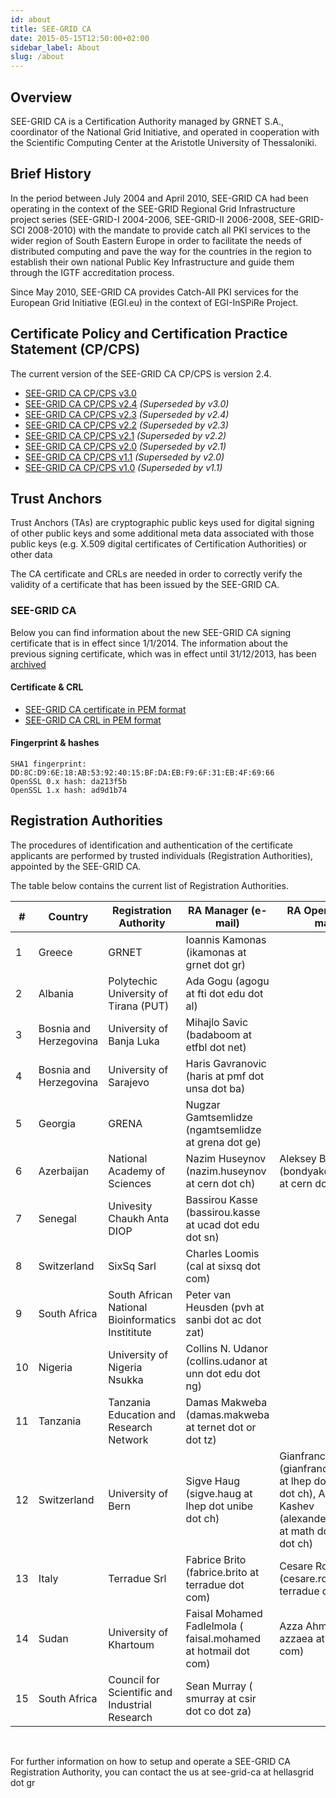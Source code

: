 ```yaml
---
id: about
title: SEE-GRID CA
date: 2015-05-15T12:50:00+02:00
sidebar_label: About
slug: /about
---
```



## Overview

SEE-GRID CA is a Certification Authority managed by GRNET S.A., coordinator of the National Grid Initiative, and operated in cooperation with the Scientific Computing Center at the Aristotle University of Thessaloniki.

## Brief History

In the period between July 2004 and April 2010, SEE-GRID CA had been operating in the context of the SEE-GRID Regional Grid Infrastructure project series (SEE-GRID-I 2004-2006, SEE-GRID-II 2006-2008, SEE-GRID-SCI 2008-2010) with the mandate to provide catch all PKI services to the wider region of South Eastern Europe in order to facilitate the needs of distributed computing and pave the way for the countries in the region to establish their own national Public Key Infrastructure and guide them through the IGTF accreditation process.

Since May 2010, SEE-GRID CA provides Catch-All PKI services for the European Grid Initiative (EGI.eu) in the context of EGI-InSPiRe Project.

## Certificate Policy and Certification Practice Statement (CP/CPS)

The current version of the SEE-GRID CA CP/CPS is version 2.4.

* [SEE-GRID CA CP/CPS v3.0](https://snf-16528.ok-kno.grnetcloud.net/assets/SEE-GRID-CA-CP-CPS-3.0.pdf)
* [SEE-GRID CA CP/CPS v2.4](https://snf-16528.ok-kno.grnetcloud.net/assets/SEE-GRID-CA-CP-CPS-2.4.pdf) _(Superseded by v3.0)_
* [SEE-GRID CA CP/CPS v2.3](https://snf-16528.ok-kno.grnetcloud.net/assets/SEE-GRID-CA-CP-CPS-2.3.pdf) _(Superseded by v2.4)_
* [SEE-GRID CA CP/CPS v2.2](https://snf-16528.ok-kno.grnetcloud.net/assets/SEE-GRID-CA-CP-CPS-2.2.pdf) _(Superseded by v2.3)_
* [SEE-GRID CA CP/CPS v2.1](https://snf-16528.ok-kno.grnetcloud.net/assets/SEE-GRID-CA-CP-CPS-2.1.pdf) _(Superseded by v2.2)_
* [SEE-GRID CA CP/CPS v2.0](https://snf-16528.ok-kno.grnetcloud.net/assets/SEE-GRID-CA-CP-CPS-2.0.pdf) _(Superseded by v2.1)_
* [SEE-GRID CA CP/CPS v1.1](https://snf-16528.ok-kno.grnetcloud.net/assets/SEE-GRID-CA-CP-CPS-1.1.pdf) _(Superseded by v2.0)_
* [SEE-GRID CA CP/CPS v1.0](https://snf-16528.ok-kno.grnetcloud.net/assets/SEE-GRID-CA-CP-CPS-1.0.pdf) _(Superseded by v1.1)_


## Trust Anchors

Trust Anchors (TAs) are cryptographic public keys used for digital signing of other public keys and some additional meta data associated with those public keys (e.g. X.509 digital certificates of Certification Authorities) or other data

The CA certificate and CRLs are needed in order to correctly verify the validity of a certificate that has been issued by the SEE-GRID CA.

### SEE-GRID CA

Below you can find information about the new SEE-GRID CA signing certificate that is in effect since 1/1/2014. The information about the previous signing certificate, which was in effect until 31/12/2013, has been [archived](archive_see-grid-ca-2004-2013.md)


#### Certificate & CRL

* [SEE-GRID CA certificate in PEM format](http://crl.hellasgrid.gr/seegrid-ca-2013/cert.pem)
* [SEE-GRID CA CRL in PEM format](http://crl.hellasgrid.gr/seegrid-ca-2013/crl-v2.pem)


#### Fingerprint & hashes

    SHA1 fingerprint: DD:8C:D9:6E:18:AB:53:92:40:15:BF:DA:EB:F9:6F:31:EB:4F:69:66 
    OpenSSL 0.x hash: da213f5b
    OpenSSL 1.x hash: ad9d1b74

## Registration Authorities

The procedures of identification and authentication of the certificate applicants are performed by trusted individuals (Registration Authorities), appointed by the SEE-GRID CA.

The table below contains the current list of Registration Authorities. 


| #  | Country                | Registration Authority                             | RA Manager (e-mail)                                      | RA Operator (e-mail)                                         |
|----|------------------------|----------------------------------------------------|----------------------------------------------------------|--------------------------------------------------------------|
| 1  | Greece                 | GRNET                                              | Ioannis Kamonas (ikamonas at grnet dot gr)               |                                                              |
| 2  | Albania                | Polytechic University of Tirana (PUT)              | Ada Gogu (agogu at fti dot edu dot al)                   |                                                              |
| 3  | Bosnia and Herzegovina | University of Banja Luka                           | Mihajlo Savic (badaboom at etfbl dot net)                |                                                              |
| 4  | Bosnia and Herzegovina | University of Sarajevo                             | Haris Gavranovic (haris at pmf dot unsa dot ba)          |                                                              |
| 5  | Georgia                | GRENA                                              | Nugzar Gamtsemlidze (ngamtsemlidze at grena dot ge)      |                                                              |
| 6  | Azerbaijan             | National Academy of Sciences                       | Nazim Huseynov (nazim.huseynov at cern dot ch)    		  | Aleksey Bondyakov (bondyakov.aleksey at cern dot ch)         |
| 7  | Senegal                | Univesity Chaukh Anta DIOP                         | Bassirou Kasse (bassirou.kasse at ucad dot edu dot sn)   |                                                              |
| 8  | Switzerland            | SixSq Sarl                                         | Charles Loomis (cal at sixsq dot com)                    |                                                              |
| 9  | South Africa           | South African National Bioinformatics Instititute  | Peter van Heusden (pvh at sanbi dot ac dot zat)          |                                                              |
| 10 | Nigeria                | University of Nigeria Nsukka                       | Collins N. Udanor (collins.udanor at unn dot edu dot ng) |                                                              |
| 11 | Tanzania               | Tanzania Education and Research Network            | Damas Makweba (damas.makweba at ternet dot or dot tz)    |                                                              |
| 12 | Switzerland            | University of Bern                                 | Sigve Haug (sigve.haug at lhep dot unibe dot ch)         | Gianfranco Sciacca (gianfranco.sciacca at lhep dot unibe dot ch), Alexander Kashev (alexander.kashev at math dot unibe dot ch) |
| 13 | Italy                  | Terradue Srl                                       | Fabrice Brito (fabrice.brito at terradue dot com)        | Cesare Rossi (cesare.rossi at terradue dot com)              |
| 14 | Sudan                  | University of Khartoum                             | Faisal Mohamed Fadlelmola ( faisal.mohamed at hotmail dot com) | Azza Ahmed ( azzaea at gmail dot com)                  |
| 15 | South Africa           | Council for Scientific and Industrial Research     | Sean Murray ( smurray at csir dot co dot za)  |     |

 <br />

For further information on how to setup and operate a SEE-GRID CA Registration Authority, you can contact the us at see-grid-ca at hellasgrid dot gr
